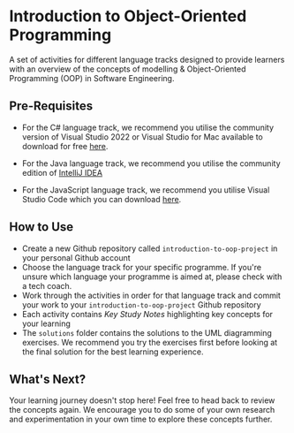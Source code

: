 # Introduction to Object-Oriented Programming

A set of activities for different language tracks designed to provide learners with an overview of the concepts of modelling & Object-Oriented Programming (OOP) in Software Engineering.

## Pre-Requisites

- For the C# language track, we recommend you utilise the community version of Visual Studio 2022 or Visual Studio for Mac available to download for free [here](https://visualstudio.microsoft.com/downloads/).

- For the Java language track, we recommend you utilise the community edition of [IntelliJ IDEA](https://www.jetbrains.com/idea/download/)

- For the JavaScript language track, we recommend you utilise Visual Studio Code which you can download [here](https://code.visualstudio.com/docs/setup/setup-overview).


## How to Use

- Create a new Github repository called `introduction-to-oop-project` in your personal Github account
- Choose the language track for your specific programme. If you're unsure which language your programme is aimed at, please check with a tech coach.
- Work through the activities in order for that language track and commit your work to your `introduction-to-oop-project` Github repository
- Each activity contains *Key Study Notes* highlighting key concepts for your learning
- The `solutions` folder contains the solutions to the UML diagramming exercises. We recommend you try the exercises first before looking at the final solution for the best learning experience.

## What's Next?

Your learning journey doesn't stop here! Feel free to head back to review the concepts again. We encourage you to do some of your own research and experimentation in your own time to explore these concepts further.
